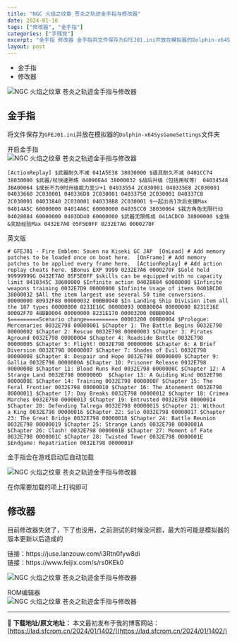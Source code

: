 ```yaml
---
title: "NGC 火焰之纹章 苍炎之轨迹金手指与修改器"
date: 2024-01-16
tags: ["修改器", "金手指"]
categories: ["手残党"]
excerpt: "金手指 修改器 金手指将文件保存为GFEJ01.ini并放在模拟器的Dolphin-x64SysGameSettings文件夹开启金手指[ActionReplay] $武器耐久不减 041A5E38 38030000 $道具耐久不减 0401CC74 38030000 $武器/杖快速熟练 04090&hellip;"
layout: post
---
```


 <div><ul> <li>金手指</li> <li>修改器</li> </ul> </div><p><img src="https://lad.sfcrom.cn/wp-content/uploads/2024/01/20240115_65a4cd54f0b9a.jpg" title="NGC 火焰之纹章 苍炎之轨迹金手指与修改器" alt="NGC 火焰之纹章 苍炎之轨迹金手指与修改器"></p><a name="ci_title0" ></a><h2>金手指</h2><p>将文件保存为<code>GFEJ01.ini</code>并放在模拟器的<code>Dolphin-x64SysGameSettings</code>文件夹</p><p>开启金手指<br><img src="https://lad.sfcrom.cn/wp-content/uploads/2024/01/20240115_65a4cd551738f.jpg" title="NGC 火焰之纹章 苍炎之轨迹金手指 在模拟器开启金手指" alt="NGC 火焰之纹章 苍炎之轨迹金手指与修改器"></p><pre><code>[ActionReplay] $武器耐久不减 041A5E38 38030000 $道具耐久不减 0401CC74 38030000 $武器/杖快速熟练 04090EA4 38000032 $战后升级（包括用杖等） 04034548 3BA00064 $成长不为0时升级能力至少+1 04033554 2C030001 040335E8 2C030001 04033660 2C030001 040336D8 2C030001 04033750 2C030001 040337C8 2C030001 04033840 2C030001 040338B8 2C030001 $一起出击1次后支援Max 04014A5C 60000000 04014A6C 60000000 04035CC0 38030064 $我方角色无限行动 04028084 60000000 0403DD40 60000000 $武器无限练成 041ACDC0 38000000 $金钱&amp;奖励经验Max 0432E7A0 05F5E0FF 0232E7A6 0000270F</code></pre><p>英文版</p><pre><code># GFEJ01 - Fire Emblem: Souen no Kiseki GC JAP  [OnLoad] # Add memory patches to be loaded once on boot here.  [OnFrame] # Add memory patches to be applied every frame here.  [ActionReplay] # Add action replay cheats here. $Bonus EXP 9999 0232E7A6 0000270F $Gold held 99999999G 0432E7A0 05F5E0FF $skills can be equipped with no capacity limit 0410345C 38600000 $Infinite action 04028084 60000000 $Infinite weapons training 0032E7D9 00000000 $Infinite Usage of items 0401BCD0 38000032 $All the item largest use several 50 time conversions. 00000000 80932F88 00000032 00BB0048 $In Landing Ship Division item all the 187 types 00000000 8231E16C 00008093 00BB0004 00000000 8231E16E 00002F70 48BB0004 00000000 8231E170 00003200 00BB0004 $=========Scenario change========== 00003200 00BB0004 $Prologue: Mercenaries 0032E798 00000001 $Chapter 1: The Battle Begins 0032E798 00000002 $Chapter 2: Rescue 0032E798 00000003 $Chapter 3: Pirates Aground 0032E798 00000004 $Chapter 4: Roadside Battle 0032E798 00000005 $Chapter 5: Flight! 0032E798 00000006 $Chapter 6: A Brief Diversion 0032E798 00000007 $Chapter 7: Shades of Evil 0032E798 00000008 $Chapter 8: Despair and Hope 0032E798 00000009 $Chapter 9: Gallia 0032E798 0000000A $Chapter 10: Prisoner Release 0032E798 0000000B $Chapter 11: Blood Runs Red 0032E798 0000000C $Chapter 12: A Strange Land 0032E798 0000000D  $Chapter 13: A Guiding Wind 0032E798 0000000E $Chapter 14: Training 0032E798 0000000F $Chapter 15: The Feral Frontier 0032E798 00000010 $Chapter 16: The Atonement 0032E798 00000011 $Chapter 17: Day Breaks 0032E798 00000012 $Chapter 18: Crimea Marches 0032E798 00000013 $Chapter 19: Entrusted 0032E798 00000014 $Chapter 20: Defending Talrega 0032E798 00000015 $Chapter 21: Without a King 0032E798 00000016 $Chapter 22: Solo 0032E798 00000017 $Chapter 23: The Great Bridge 0032E798 00000018 $Chapter 24: Battle Reunion 0032E798 00000019 $Chapter 25: Strange Lands 0032E798 0000001A $Chapter 26: Clash! 0032E798 0000001B $Chapter 27: Moment of Fate 0032E798 0000001C $Chapter 28: Twisted Tower 0032E798 0000001E $Endgame: Repatriation 0032E798 0000001F</code></pre><p>金手指会在游戏启动后自动加载</p><p><img src="https://lad.sfcrom.cn/wp-content/uploads/2024/01/20240115_65a4cd5531db3.jpg" title="金手指会在游戏启动后自动加载" alt="NGC 火焰之纹章 苍炎之轨迹金手指与修改器"></p><p>在你需要加载的项上打钩即可</p><a name="ci_title1" ></a><h2>修改器</h2><p><div><span aria-hidden="true"></span>目前修改器失效了，下了也没用，之前测试的时候没问题，最大的可能是模拟器的版本更新以后造成的</div></p><p>链接：https://juse.lanzouw.com/i3Rtn0fyw8di<br>链接：https://www.feijix.com/s/rs0KEk0</p><p><img src="https://lad.sfcrom.cn/wp-content/uploads/2024/01/20240115_65a4cd557361b.jpg" title="内存修改器" alt="NGC 火焰之纹章 苍炎之轨迹金手指与修改器"></p><p>ROM编辑器<br><img src="https://lad.sfcrom.cn/wp-content/uploads/2024/01/20240115_65a4cd55924ad.jpg" title="ROM编辑器" alt="NGC 火焰之纹章 苍炎之轨迹金手指与修改器"></p> </div> 

---
📖 **下载地址/原文地址：** 本文最初发布于我的博客网站：[https://lad.sfcrom.cn/2024/01/1402/](https://lad.sfcrom.cn/2024/01/1402/)
